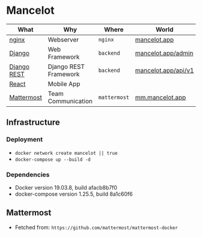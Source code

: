# Mancelot

| What            |  Why               | Where            | World                                               |
|-----------------|--------------------|------------------|-----------------------------------------------------|
| [nginx](https://nginx.org/en/docs/)           | Webserver          |  `nginx`         | [mancelot.app](https://www.mancelot.app/)             |
| [Django](https://docs.djangoproject.com/en/2.2/)          | Web Framework      |  `backend`       | [mancelot.app/admin](https://www.mancelot.app/admin/) |
| [Django REST](https://www.django-rest-framework.org)          | Django REST Framework      |  `backend`       | [mancelot.app/api/v1](https://www.mancelot.app/api/v1) |
| [React](https://reactjs.org/docs/getting-started.html) | Mobile App |         |  |
| [Mattermost](https://docs.mattermost.com)      | Team Communication |  `mattermost`    | [mm.mancelot.app](https://mm.mancelot.app/)           |


## Infrastructure
### Deployment
- `docker network create mancelot || true`
- `docker-compose up --build -d`

### Dependencies
- Docker version 19.03.8, build afacb8b7f0
- docker-compose version 1.25.5, build 8a1c60f6

## Mattermost
- Fetched from: `https://github.com/mattermost/mattermost-docker`
